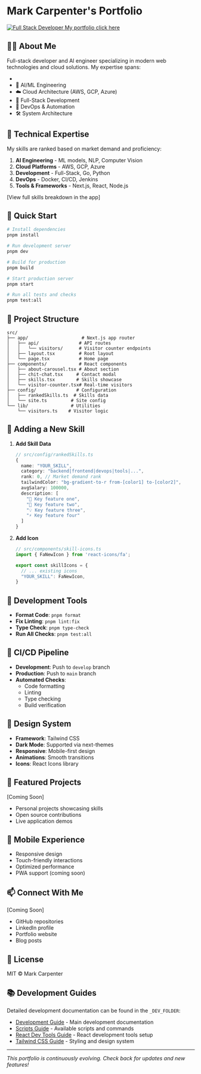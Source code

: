 # Mark Carpenter's Portfolio

 [![Full Stack Developer My portfolio click here ](https://marks-portfolio-69eq.onrender.com/image.png)](https://marks-portfolio-69eq.onrender.com)

## 👨‍💻 About Me

Full-stack developer and AI engineer specializing in modern web technologies and cloud solutions. My expertise spans:

- 
- 🤖 AI/ML Engineering
- ☁️ Cloud Architecture (AWS, GCP, Azure)
- 🚀 Full-Stack Development
- 🔄 DevOps & Automation
- 🛠️ System Architecture

## 🎯 Technical Expertise

My skills are ranked based on market demand and proficiency:

1. **AI Engineering** - ML models, NLP, Computer Vision
2. **Cloud Platforms** - AWS, GCP, Azure
3. **Development** - Full-Stack, Go, Python
4. **DevOps** - Docker, CI/CD, Jenkins
5. **Tools & Frameworks** - Next.js, React, Node.js

[View full skills breakdown in the app]

## 🚀 Quick Start

```bash
# Install dependencies
pnpm install

# Run development server
pnpm dev

# Build for production
pnpm build

# Start production server
pnpm start

# Run all tests and checks
pnpm test:all
```

## 📁 Project Structure

```
src/
├── app/                    # Next.js app router
│   ├── api/               # API routes
│   │   └── visitors/      # Visitor counter endpoints
│   ├── layout.tsx         # Root layout
│   └── page.tsx           # Home page
├── components/            # React components
│   ├── about-carousel.tsx # About section
│   ├── chit-chat.tsx     # Contact modal
│   ├── skills.tsx        # Skills showcase
│   └── visitor-counter.tsx# Real-time visitors
├── config/               # Configuration
│   ├── rankedSkills.ts  # Skills data
│   └── site.ts         # Site config
└── lib/                # Utilities
    └── visitors.ts    # Visitor logic
```

## 🔧 Adding a New Skill

1. **Add Skill Data**
   ```typescript
   // src/config/rankedSkills.ts
   {
     name: "YOUR_SKILL",
     category: "backend|frontend|devops|tools|...",
     rank: 0, // Market demand rank
     tailwindColor: "bg-gradient-to-r from-[color1] to-[color2]",
     avgSalary: 100000,
     description: [
       "🔹 Key feature one",
       "🔸 Key feature two",
       "💡 Key feature three",
       "⚡ Key feature four"
     ]
   }
   ```

2. **Add Icon**
   ```typescript
   // src/components/skill-icons.ts
   import { FaNewIcon } from 'react-icons/fa';
   
   export const skillIcons = {
     // ... existing icons
     "YOUR_SKILL": FaNewIcon,
   }
   ```

## 🧪 Development Tools

- **Format Code**: `pnpm format`
- **Fix Linting**: `pnpm lint:fix`
- **Type Check**: `pnpm type-check`
- **Run All Checks**: `pnpm test:all`

## 🔄 CI/CD Pipeline

- **Development**: Push to `develop` branch
- **Production**: Push to `main` branch
- **Automated Checks**:
  - Code formatting
  - Linting
  - Type checking
  - Build verification

## 🎨 Design System

- **Framework**: Tailwind CSS
- **Dark Mode**: Supported via next-themes
- **Responsive**: Mobile-first design
- **Animations**: Smooth transitions
- **Icons**: React Icons library

## 🚀 Featured Projects

[Coming Soon]
- Personal projects showcasing skills
- Open source contributions
- Live application demos

## 📱 Mobile Experience

- Responsive design
- Touch-friendly interactions
- Optimized performance
- PWA support (coming soon)

## 📫 Connect With Me

[Coming Soon]
- GitHub repositories
- LinkedIn profile
- Portfolio website
- Blog posts

## 📄 License

MIT © Mark Carpenter

## 📚 Development Guides

Detailed development documentation can be found in the `_DEV_FOLDER`:

- [Development Guide](./_DEV_FOLDER/_DEV_MARK.md) - Main development documentation
- [Scripts Guide](./_DEV_FOLDER/scripts.md) - Available scripts and commands
- [React Dev Tools Guide](./_DEV_FOLDER/react-dev-tools-guide.md) - React development tools setup
- [Tailwind CSS Guide](./_DEV_FOLDER/tailwind-css.md) - Styling and design system

---
*This portfolio is continuously evolving. Check back for updates and new features!*
